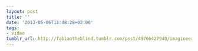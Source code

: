 ```yaml
---
layout: post
title: ''
date: '2013-05-06T12:48:28+02:00'
tags:
- video
tumblr_url: http://fabiantheblind.tumblr.com/post/49766427940/imagineer-systems-saz-mastering-motion-tracking
---
```

